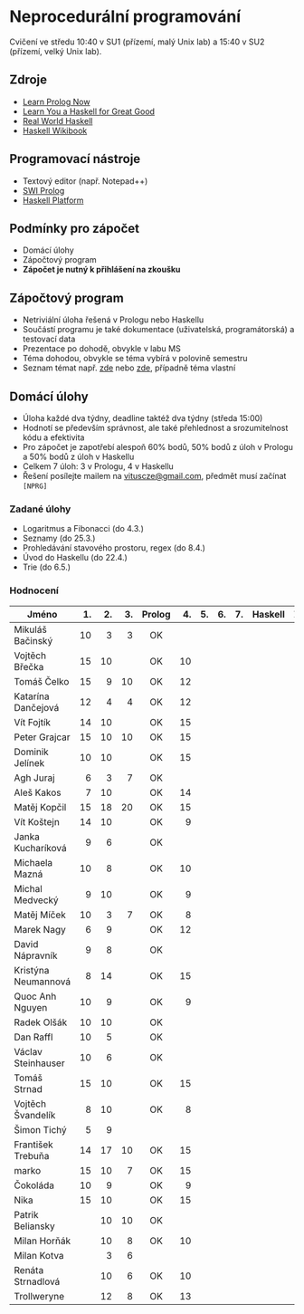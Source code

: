 Neprocedurální programování
===========================

Cvičení ve středu 10:40 v SU1 (přízemí, malý Unix lab) a 15:40 v SU2 (přízemí, velký Unix lab).

Zdroje
------

- [Learn Prolog Now](http://www.learnprolognow.org/)
- [Learn You a Haskell for Great Good](http://learnyouahaskell.com/)
- [Real World Haskell](http://book.realworldhaskell.org/)
- [Haskell Wikibook](https://en.wikibooks.org/wiki/Haskell)

Programovací nástroje
---------------------

- Textový editor (např. Notepad++)
- [SWI Prolog](http://www.swi-prolog.org/)
- [Haskell Platform](https://www.haskell.org/platform/)

Podmínky pro zápočet
--------------------

- Domácí úlohy
- Zápočtový program
- **Zápočet je nutný k přihlášení na zkoušku**

Zápočtový program
-----------------

- Netriviální úloha řešená v Prologu nebo Haskellu
- Součástí programu je také dokumentace (uživatelská, programátorská) a testovací data
- Prezentace po dohodě, obvykle v labu MS
- Téma dohodou, obvykle se téma vybírá v polovině semestru
- Seznam témat např. [zde](http://kti.mff.cuni.cz/~hric/vyuka/pl_prikl_win.pdf) nebo [zde](http://ksvi.mff.cuni.cz/~dvorak/vyuka/14/NPRG005x01/programy.html), případně téma vlastní

Domácí úlohy
------------

- Úloha každé dva týdny, deadline taktéž dva týdny (středa 15:00)
- Hodnotí se především správnost, ale také přehlednost a srozumitelnost kódu a efektivita
- Pro zápočet je zapotřebí alespoň 60% bodů, 50% bodů z úloh v Prologu a 50% bodů z úloh v Haskellu
- Celkem 7 úloh: 3 v Prologu, 4 v Haskellu
- Řešení posílejte mailem na vituscze@gmail.com, předmět musí začínat `[NPRG]`

### Zadané úlohy

* Logaritmus a Fibonacci (do 4.3.)
* Seznamy (do 25.3.)
* Prohledávání stavového prostoru, regex (do 8.4.)
* Úvod do Haskellu (do 22.4.)
* Trie (do 6.5.)

### Hodnocení

| Jméno               | 1. | 2. | 3. | Prolog | 4. | 5. | 6. | 7. | Haskell |  Z |
| ------------------- | --:| --:| --:|:------:| --:| --:| --:| --:|:-------:|:--:|
| Mikuláš Bačinský    | 10 |  3 |  3 |     OK |    |    |    |    |         |    |
| Vojtěch Břečka      | 15 | 10 |    |     OK | 10 |    |    |    |         |    |
| Tomáš Čelko         | 15 |  9 | 10 |     OK | 12 |    |    |    |         |    |
| Katarína Dančejová  | 12 |  4 |  4 |     OK | 12 |    |    |    |         |    |
| Vít Fojtík          | 14 | 10 |    |     OK | 15 |    |    |    |         |    |
| Peter Grajcar       | 15 | 10 | 10 |     OK | 15 |    |    |    |         |    |
| Dominik Jelínek     | 10 | 10 |    |     OK | 15 |    |    |    |         |    |
| Agh Juraj           |  6 |  3 |  7 |     OK |    |    |    |    |         |    |
| Aleš Kakos          |  7 | 10 |    |     OK | 14 |    |    |    |         |    |
| Matěj Kopčil        | 15 | 18 | 20 |     OK | 15 |    |    |    |         |    |
| Vít Koštejn         | 14 | 10 |    |     OK |  9 |    |    |    |         |    |
| Janka Kucharíková   |  9 |  6 |    |     OK |    |    |    |    |         |    |
| Michaela Mazná      | 10 |  8 |    |     OK | 10 |    |    |    |         |    |
| Michal Medvecký     |  9 | 10 |    |     OK |  9 |    |    |    |         |    |
| Matěj Míček         | 10 |  3 |  7 |     OK |  8 |    |    |    |         |    |
| Marek Nagy          |  6 |  9 |    |     OK | 12 |    |    |    |         |    |
| David Nápravník     |  9 |  8 |    |     OK |    |    |    |    |         |    |
| Kristýna Neumannová |  8 | 14 |    |     OK | 15 |    |    |    |         |    |
| Quoc Anh Nguyen     | 10 |  9 |    |     OK |  9 |    |    |    |         |    |
| Radek Olšák         | 10 | 10 |    |     OK |    |    |    |    |         |    |
| Dan Raffl           | 10 |  5 |    |     OK |    |    |    |    |         |    |
| Václav Steinhauser  | 10 |  6 |    |     OK |    |    |    |    |         |    |
| Tomáš Strnad        | 15 | 10 |    |     OK | 15 |    |    |    |         |    |
| Vojtěch Švandelík   |  8 | 10 |    |     OK |  8 |    |    |    |         |    |
| Šimon Tichý         |  5 |  9 |    |        |    |    |    |    |         |    |
| František Trebuňa   | 14 | 17 | 10 |     OK | 15 |    |    |    |         |    |
| marko               | 15 | 10 |  7 |     OK | 15 |    |    |    |         |    |
| Čokoláda            | 10 |  9 |    |     OK |  9 |    |    |    |         |    |
| Nika                | 15 | 10 |    |     OK | 15 |    |    |    |         |    |
| Patrik Beliansky    |    | 10 | 10 |     OK |    |    |    |    |         |    |
| Milan Horňák        |    | 10 |  8 |     OK | 10 |    |    |    |         |    |
| Milan Kotva         |    |  3 |  6 |        |    |    |    |    |         |    |
| Renáta Strnadlová   |    | 10 |  6 |     OK | 10 |    |    |    |         |    |
| Trollweryne         |    | 12 |  8 |     OK | 13 |    |    |    |         |    |
